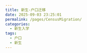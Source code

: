 ```yaml
---
title: 新生-户口迁移
date: 2025-09-03 23:25:01
permalink: /pages/CensusMigration/
categories:
  - 新生入学
tags:
  - 户口
  - 新生
---
```

